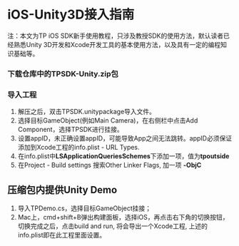 # iOS-Unity3D接入指南
注：本文为TP iOS SDK新手使用教程，只涉及教授SDK的使用方法，默认读者已经熟悉Unity 3D开发和Xcode开发工具的基本使用方法，以及具有一定的编程知识基础等。

### 下载仓库中的TPSDK-Unity.zip包

### 导入工程
1. 解压之后，双击TPSDK.unitypackage导入文件。
2. 选择目标GameObject(例如Main Camera)，在右侧栏中点击Add Component，选择TPSDK进行挂接。
3. 设置appID，未正确设置appID，可能导致App之间无法跳转。appID必须保证添加到Xcode工程的info.plist - URL Types.
5. 在info.plist中**LSApplicationQueriesSchemes**下添加一项，值为**tpoutside**
6. 在Project - Build settings 搜索Other Linker Flags, 加一项 **-ObjC**

## 压缩包内提供Unity Demo

1. 导入TPDemo.cs，选择目标GameObject挂接；
2. Mac上，cmd+shift+B弹出构建面板，选择iOS，再点击右下角的切换按钮，切换完成之后，点击build and run, 将会导出一个Xcode工程, 上述的info.plist即在此工程里面设置。
